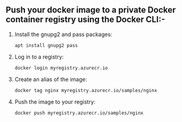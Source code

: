 Push your docker image to a private Docker container registry using the Docker CLI:-
------------------------------------------------------------------------------------

1. Install the gnupg2 and pass packages:
   
   `apt install gnupg2 pass`


2. Log in to a registry:

   `docker login myregistry.azurecr.io`


3. Create an alias of the image:

   `docker tag nginx myregistry.azurecr.io/samples/nginx`


4. Push the image to your registry:

   `docker push myregistry.azurecr.io/samples/nginx`
